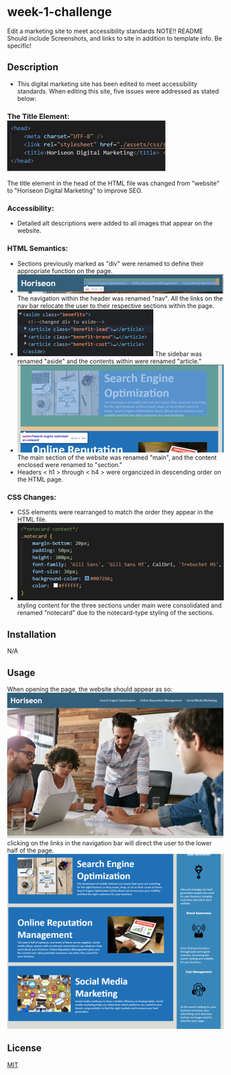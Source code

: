 # week-1-challenge
Edit a marketing site to meet accessibility standards
NOTE!! README Should include Screenshots, and links to site in addition to template info. Be specific!
## Description

- This digital marketing site has been edited to meet accessibility standards. When editing this site, five issues were addressed as stated below:

### The Title Element: ![Title Element](assets/images/title-element.png)
The title element in the head of the HTML file was changed from "website" to "Horiseon Digital Marketing" to improve SEO.

### Accessibility:
- Detailed alt descriptions were added to all images that appear on the website.

### HTML Semantics:
- Sections previously marked as "div" were renamed to define their appropriate function on the page. 
- ![Navigation](assets/images/header-nav.png)
The navigation within the header was renamed "nav". All the links on the nav bar relocate the user to their respective sections within the page.
- ![articles](assets/images/aside-articles.png)
The sidebar was renamed "aside" and the contents within were renamed "article."
- ![Main Content](assets/images/main-section.png)
The main section of the website was renamed "main", and the content enclosed were renamed to "section."
- Headers < h1 > through < h4 > were organcized in descending order on the HTML page.

### CSS Changes:
- CSS elements were rearranged to match the order they appear in the HTML file.
- ![CSS notecard](assets/images/CSS-notecard.png)
styling content for the three sections under main were consolidated and renamed "notecard" due to the notecard-type styling of the sections.

## Installation

N/A
 
## Usage
When opening the page, the website should appear as so:
![Horiseon Top](assets/images/Horiseon-page-1.png)
clicking on the links in the navigation bar will direct the user to the lower half of the page.
![Horiseon Bottom](assets/images/Horiseon-page-2.png)
 
## License
 
[MIT](https://choosealicense.com/licenses/mit/)

[def]: title-element.png